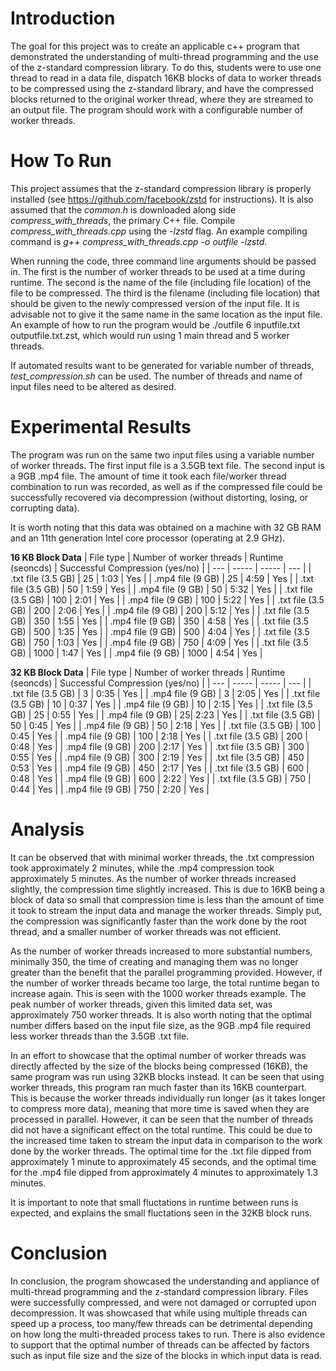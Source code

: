 # Introduction

The goal for this project was to create an applicable c++ program that demonstrated the understanding of multi-thread programming and the use of the z-standard compression library.  To do this, students were to use one thread to read in a data file, dispatch 16KB blocks of data to worker threads to be compressed using the z-standard library, and have the compressed blocks returned to the original worker thread, where they are streamed to an output file.  The program should work with a configurable number of worker threads.

# How To Run

This project assumes that the z-standard compression library is properly installed (see https://github.com/facebook/zstd for instructions).  It is also assumed that the *common.h* is downloaded along side *compress_with_threads*, the primary C++ file.  Compile *compress_with_threads.cpp* using the *-lzstd* flag.  An example compiling command is *g++ compress_with_threads.cpp -o outfile -lzstd*.  

When running the code, three command line arguments should be passed in.  The first is the number of worker threads to be used at a time during runtime.  The second is the name of the file (including file location) of the file to be compressed.  The third is the filename (including file location) that should be given to the newly compressed version of the input file.  It is advisable not to give it the same name in the same location as the input file.  An example of how to run the program would be ./outfile 6 inputfile.txt outputfile.txt.zst, which would run using 1 main thread and 5 worker threads.

If automated results want to be generated for variable number of threads, *test_compression.sh* can be used.  The number of threads and name of input files need to be altered as desired.

# Experimental Results

The program was run on the same two input files using a variable number of worker threads.  The first input file is a 3.5GB text file.  The second input is a 9GB .mp4 file.  The amount of time it took each file/worker thread combination to run was recorded, as well as if the compressed file could be successfully recovered via decompression (without distorting, losing, or corrupting data).

It is worth noting that this data was obtained on a machine with 32 GB RAM and an 11th generation Intel core processor (operating at 2.9 GHz).

**16 KB Block Data**
| File type | Number of worker threads | Runtime (seoncds) | Successful Compression (yes/no) |
| --- | ----- | ----- | --- |
| .txt file (3.5 GB) | 25 | 1:03 | Yes |
| .mp4 file (9 GB) | 25 | 4:59 | Yes |
| .txt file (3.5 GB) | 50 | 1:59 | Yes |
| .mp4 file (9 GB) | 50 | 5:32 | Yes |
| .txt file (3.5 GB) | 100 | 2:01 | Yes |
| .mp4 file (9 GB) | 100 | 5:22 | Yes |
| .txt file (3.5 GB) | 200 | 2:06 | Yes |
| .mp4 file (9 GB) | 200 | 5:12 | Yes |
| .txt file (3.5 GB) | 350 | 1:55 | Yes |
| .mp4 file (9 GB) | 350 | 4:58 | Yes |
| .txt file (3.5 GB) | 500 | 1:35 | Yes |
| .mp4 file (9 GB) | 500 | 4:04 | Yes |
| .txt file (3.5 GB) | 750 | 1:03 | Yes |
| .mp4 file (9 GB) | 750 | 4:09 | Yes |
| .txt file (3.5 GB) | 1000 | 1:47 | Yes |
| .mp4 file (9 GB) | 1000 | 4:54 | Yes |


**32 KB Block Data**
| File type | Number of worker threads | Runtime (seoncds) | Successful Compression (yes/no) |
| --- | ----- | ----- | --- |
| .txt file (3.5 GB) | 3 | 0:35 | Yes |
| .mp4 file (9 GB) | 3 | 2:05 | Yes |
| .txt file (3.5 GB) | 10 | 0:37 | Yes |
| .mp4 file (9 GB) | 10 | 2:15 | Yes |
| .txt file (3.5 GB) | 25 | 0:55 | Yes |
| .mp4 file (9 GB) | 25| 2:23 | Yes |
| .txt file (3.5 GB) | 50 | 0:45 | Yes |
| .mp4 file (9 GB) | 50 | 2:18 | Yes |
| .txt file (3.5 GB) | 100 | 0:45 | Yes |
| .mp4 file (9 GB) | 100 | 2:18 | Yes |
| .txt file (3.5 GB) | 200 | 0:48 | Yes |
| .mp4 file (9 GB) | 200 | 2:17 | Yes |
| .txt file (3.5 GB) | 300 | 0:55 | Yes |
| .mp4 file (9 GB) | 300 | 2:19 | Yes |
| .txt file (3.5 GB) | 450 | 0:53 | Yes |
| .mp4 file (9 GB) | 450 | 2:17 | Yes |
| .txt file (3.5 GB) | 600 | 0:48 | Yes |
| .mp4 file (9 GB) | 600 | 2:22 | Yes |
| .txt file (3.5 GB) | 750 | 0:44 | Yes |
| .mp4 file (9 GB) | 750 | 2:20 | Yes |

# Analysis

It can be observed that with minimal worker threads, the .txt compression took approximately 2 minutes, while the .mp4 compression took approximately 5 minutes.  As the number of worker threads increased slightly, the compression time slightly increased.  This is due to 16KB being a block of data so small that compression time is less than the amount of time it took to stream the input data and manage the worker threads.  Simply put, the compression was significantly faster than the work done by the root thread, and a smaller number of worker threads was not efficient.

As the number of worker threads increased to more substantial numbers, minimally 350, the time of creating and managing them was no longer greater than the benefit that the parallel programming provided.  However, if the number of worker threads became too large, the total runtime began to increase again.  This is seen with the 1000 worker threads example.  The peak number of worker threads, given this limited data set, was approximately 750 worker threads.  It is also worth noting that the optimal number differs based on the input file size, as the 9GB .mp4 file required less worker threads than the 3.5GB .txt file.

In an effort to showcase that the optimal number of worker threads was directly affected by the size of the blocks being compressed (16KB), the same program was run using 32KB blocks instead.  It can be seen that using worker threads, this program ran much faster than its 16KB counterpart.  This is because the worker threads individually run longer (as it takes longer to compress more data), meaning that more time is saved when they are processed in parallel.  However, it can be seen that the number of threads did not have a significant effect on the total runtime.  This could be due to the increased time taken to stream the input data in comparison to the work done by the worker threads.  The optimal time for the .txt file dipped from approximately 1 minute to approximately 45 seconds, and the optimal time for the .mp4 file dipped from approximately 4 minutes to approximately 1.3 minutes.

It is important to note that small fluctations in runtime between runs is expected, and explains the small fluctations seen in the 32KB block runs.

# Conclusion

In conclusion, the program showcased the understanding and appliance of multi-thread programming and the z-standard compression library.  Files were successfully compressed, and were not damaged or corrupted upon decompression.  It was showcased that while using multiple threads can speed up a process, too many/few threads can be detrimental depending on how long the multi-threaded process takes to run.  There is also evidence to support that the optimal number of threads can be affected by factors such as input file size and the size of the blocks in which input data is read.




